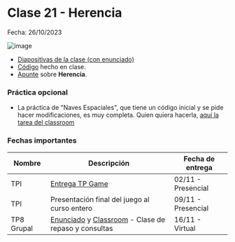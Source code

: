 # Clase 21 - Herencia

Fecha: 26/10/2023

![image](https://github.com/pdepjm/bitacoras/assets/48812037/7c98de18-9ff9-4dcc-891e-8dc72f44c3dd)


- [Diapositivas de la clase (con enunciado)](https://docs.google.com/presentation/d/1Le1Pqv_UA2tZu62e-1s-H_knTBf_URDmN1Vy4JazJdU/edit?usp=sharing)
- [Código](https://github.com/pdepjm/2023-o-clase21) hecho en clase.
- [Apunte](https://docs.google.com/document/d/1KdG7NrKPgPh4bAcyLuDG2G1iWP7Ze2GFs91qzlvDKqI/edit) sobre **Herencia**.

### Práctica opcional
- La práctica de "Naves Espaciales", que tiene un código inicial y se pide hacer modificaciones, es muy completa. Quien quiera hacerla, [aquí la tarea del classroom](https://classroom.github.com/a/ASwP_6OT)

### Fechas importantes

| Nombre | Descripción | Fecha de entrega |
|-------|-------------|------------------|
| TPI | [Entrega TP Game](https://docs.google.com/document/d/1zgrpnb2kgFDts-XOnC8Y5fjXyjqHN9bQCeUCdQ31ePM/edit#heading=h.5x4kmxbylg1p) | 02/11 - Presencial|
| TPI | Presentación final del juego al curso entero | 09/11 - Presencial |
| TP8 Grupal | [Enunciado](https://docs.google.com/document/d/1KldYwUcJFXM1Exgd-GnLj1ha0rqwWzs4ZT8e5_dRdls/edit) y [Classroom](https://classroom.github.com/a/7m5IlbQo) - Clase de repaso y consultas | 16/11 - Virtual |

